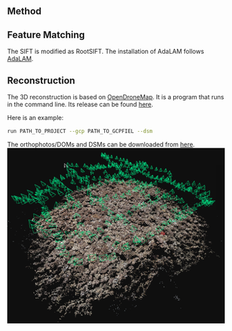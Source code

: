 
Method
---------------

## Feature Matching
The SIFT is modified as RootSIFT.
The installation of AdaLAM follows [AdaLAM](https://github.com/cavalli1234/AdaLAM).

## Reconstruction
The 3D reconstruction is based on [OpenDroneMap](https://opendronemap.org/). It is a program that runs in the command line. Its release can be found [here](https://github.com/OpenDroneMap/ODM/releases).

Here is an example:
```bash
run PATH_TO_PROJECT --gcp PATH_TO_GCPFIEL --dsm
```

The orthophotos/DOMs and DSMs can be downloaded from [here](https://drive.google.com/drive/folders/18vh2BUHEDRaTmuHEKyhz3XT1_jmJSWPg?usp=sharing).
![avatar](./img/img1.png)

